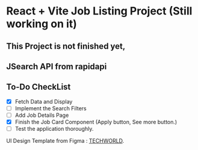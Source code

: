 # React + Vite Job Listing Project (Still working on it)
## This Project is not finished yet,
## JSearch API from rapidapi

## To-Do CheckList
- [x] Fetch Data and Display
- [ ] Implement the Search Filters
- [ ] Add Job Details Page
- [x] Finish the Job Card Component (Apply button, See more button.) 
- [ ] Test the application thoroughly.

UI Design Template from Figma : [TECHWORLD](https://www.figma.com/community/file/1136323492614596040/job-portal-website-ui?searchSessionId=ls6mpx1f-q5zogw08l1).
